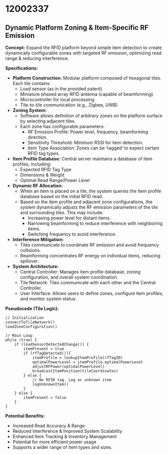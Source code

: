 # 12002337

## Dynamic Platform Zoning & Item-Specific RF Emission

**Concept:** Expand the RFID platform beyond simple item detection to create dynamically configurable zones with targeted RF emission, optimizing read range & reducing interference.

**Specifications:**

*   **Platform Construction:** Modular platform composed of hexagonal tiles. Each tile contains:
    *   Load sensor (as in the provided patent)
    *   Miniature phased array RFID antenna (capable of beamforming)
    *   Microcontroller for local processing
    *   Tile-to-tile communication (e.g., Zigbee, UWB)
*   **Zoning System:**
    *   Software allows definition of arbitrary zones on the platform surface by selecting adjacent tiles.
    *   Each zone has configurable parameters:
        *   RF Emission Profile: Power level, frequency, beamforming direction.
        *   Sensitivity Threshold: Minimum RSSI for item detection.
        *   Item Type Association: Zones can be ‘tagged’ to expect certain RFID tag types.
*   **Item Profile Database:** Central server maintains a database of item profiles, including:
    *   Expected RFID Tag Type
    *   Dimensions & Weight
    *   Optimal Read Range/Power Level
*   **Dynamic RF Allocation:**
    *   When an item is placed on a tile, the system queries the item profile database based on the initial RFID read.
    *   Based on the item profile and adjacent zone configurations, the system dynamically adjusts the RF emission parameters of the tile and surrounding tiles. This may include:
        *   Increasing power level for distant items.
        *   Narrowing beamforming to reduce interference with neighboring items.
        *   Switching frequency to avoid interference.
*   **Interference Mitigation:**
    *   Tiles communicate to coordinate RF emission and avoid frequency collisions.
    *   Beamforming concentrates RF energy on individual items, reducing spillover.
*   **System Architecture:**
    *   Central Controller: Manages item profile database, zoning configuration, and overall system coordination.
    *   Tile Network:  Tiles communicate with each other and the Central Controller.
    *   User Interface: Allows users to define zones, configure item profiles, and monitor system status.

**Pseudocode (Tile Logic):**

```
// Initialization
connectToTileNetwork()
loadZoneConfiguration()

// Main Loop
while (true) {
    if (loadSensorDetectedChange()) {
        itemPresent = true
        if (rfTagDetected()){
            itemProfile = lookupItemProfile(rfTagID)
            optimalPowerLevel = itemProfile.optimalPowerLevel
            adjustRFPower(optimalPowerLevel)
            broadcastItemPosition(tileCoordinates)
        } else {
            // No RFID tag. Log as unknown item
            logUnknownItem()
        }
    } else {
        itemPresent = false
    }
}
```

**Potential Benefits:**

*   Increased Read Accuracy & Range
*   Reduced Interference & Improved System Scalability
*   Enhanced Item Tracking & Inventory Management
*   Potential for more efficient power usage
*   Supports a wider range of item types and sizes.